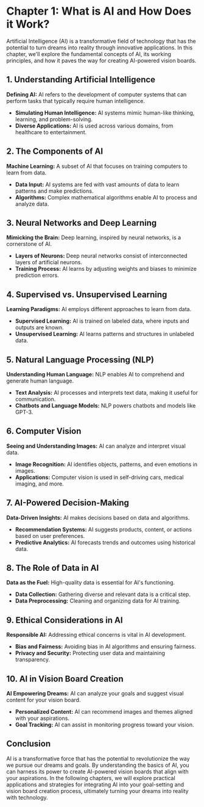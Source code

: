 Chapter 1: What is AI and How Does it Work?
===========================================

Artificial Intelligence (AI) is a transformative field of technology that has the potential to turn dreams into reality through innovative applications. In this chapter, we'll explore the fundamental concepts of AI, its working principles, and how it paves the way for creating AI-powered vision boards.

**1. Understanding Artificial Intelligence**
--------------------------------------------

**Defining AI:** AI refers to the development of computer systems that can perform tasks that typically require human intelligence.

* **Simulating Human Intelligence:** AI systems mimic human-like thinking, learning, and problem-solving.
* **Diverse Applications:** AI is used across various domains, from healthcare to entertainment.

**2. The Components of AI**
---------------------------

**Machine Learning:** A subset of AI that focuses on training computers to learn from data.

* **Data Input:** AI systems are fed with vast amounts of data to learn patterns and make predictions.
* **Algorithms:** Complex mathematical algorithms enable AI to process and analyze data.

**3. Neural Networks and Deep Learning**
----------------------------------------

**Mimicking the Brain:** Deep learning, inspired by neural networks, is a cornerstone of AI.

* **Layers of Neurons:** Deep neural networks consist of interconnected layers of artificial neurons.
* **Training Process:** AI learns by adjusting weights and biases to minimize prediction errors.

**4. Supervised vs. Unsupervised Learning**
-------------------------------------------

**Learning Paradigms:** AI employs different approaches to learn from data.

* **Supervised Learning:** AI is trained on labeled data, where inputs and outputs are known.
* **Unsupervised Learning:** AI learns patterns and structures in unlabeled data.

**5. Natural Language Processing (NLP)**
----------------------------------------

**Understanding Human Language:** NLP enables AI to comprehend and generate human language.

* **Text Analysis:** AI processes and interprets text data, making it useful for communication.
* **Chatbots and Language Models:** NLP powers chatbots and models like GPT-3.

**6. Computer Vision**
----------------------

**Seeing and Understanding Images:** AI can analyze and interpret visual data.

* **Image Recognition:** AI identifies objects, patterns, and even emotions in images.
* **Applications:** Computer vision is used in self-driving cars, medical imaging, and more.

**7. AI-Powered Decision-Making**
---------------------------------

**Data-Driven Insights:** AI makes decisions based on data and algorithms.

* **Recommendation Systems:** AI suggests products, content, or actions based on user preferences.
* **Predictive Analytics:** AI forecasts trends and outcomes using historical data.

**8. The Role of Data in AI**
-----------------------------

**Data as the Fuel:** High-quality data is essential for AI's functioning.

* **Data Collection:** Gathering diverse and relevant data is a critical step.
* **Data Preprocessing:** Cleaning and organizing data for AI training.

**9. Ethical Considerations in AI**
-----------------------------------

**Responsible AI:** Addressing ethical concerns is vital in AI development.

* **Bias and Fairness:** Avoiding bias in AI algorithms and ensuring fairness.
* **Privacy and Security:** Protecting user data and maintaining transparency.

**10. AI in Vision Board Creation**
-----------------------------------

**AI Empowering Dreams:** AI can analyze your goals and suggest visual content for your vision board.

* **Personalized Content:** AI can recommend images and themes aligned with your aspirations.
* **Goal Tracking:** AI can assist in monitoring progress toward your vision.

**Conclusion**
--------------

AI is a transformative force that has the potential to revolutionize the way we pursue our dreams and goals. By understanding the basics of AI, you can harness its power to create AI-powered vision boards that align with your aspirations. In the following chapters, we will explore practical applications and strategies for integrating AI into your goal-setting and vision board creation process, ultimately turning your dreams into reality with technology.
